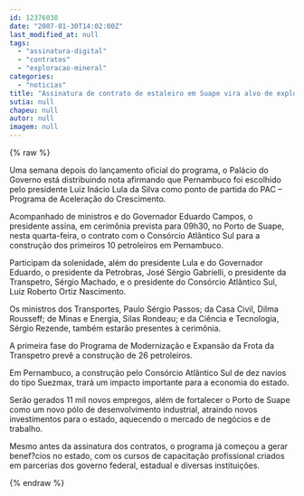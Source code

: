 ```yaml
---
id: 12376038
date: "2007-01-30T14:02:00Z"
last_modified_at: null
tags:
  - "assinatura-digital"
  - "contratos"
  - "exploracao-mineral"
categories:
  - "noticias"
title: "Assinatura de contrato de estaleiro em Suape vira alvo de explora\u00e7\u00e3o pol?tica"
sutia: null
chapeu: null
autor: null
imagem: null
---
```

{% raw %}
<p><P>Uma semana depois do lançamento oficial do programa, o Palácio do Governo está distribuindo nota afirmando que Pernambuco foi escolhido pelo presidente Luiz Inácio Lula da Silva como ponto de partida do PAC – Programa de Aceleração do Crescimento. </P></p>
<p><P>Acompanhado de ministros e do Governador Eduardo Campos, o presidente assina, em cerimônia prevista para 09h30, no Porto de Suape, nesta quarta-feira, o contrato com o Consórcio Atlântico Sul para a construção dos primeiros 10 petroleiros em Pernambuco. </P></p>
<p><P>Participam da solenidade, além do presidente Lula e do Governador Eduardo, o presidente da Petrobras, José Sérgio Gabrielli, o presidente da Transpetro, Sérgio Machado, e o presidente do Consórcio Atlântico Sul, Luiz Roberto Ortiz Nascimento. </P></p>
<p><P>Os ministros dos Transportes, Paulo Sérgio Passos; da Casa Civil, Dilma Rousseff; de Minas e Energia, Silas Rondeau; e da Ciência e Tecnologia, Sérgio Rezende, também estarão presentes à cerimônia. </P></p>
<p><P>A primeira fase do Programa de Modernização e Expansão da Frota da Transpetro prevê a construção de 26 petroleiros. </P></p>
<p><P>Em Pernambuco, a construção pelo Consórcio Atlântico Sul de dez navios do tipo Suezmax, trará um impacto importante para a economia do estado. </P></p>
<p><P>Serão gerados 11 mil novos empregos, além de fortalecer o Porto de Suape como um novo pólo de desenvolvimento industrial, atraindo novos investimentos para o estado, aquecendo o mercado de negócios e de trabalho. </P></p>
<p><P>Mesmo antes da assinatura dos contratos, o programa já começou a gerar benef?cios no estado, com os cursos de capacitação profissional criados em parcerias dos governo federal, estadual e diversas instituições. </P> </p>
{% endraw %}